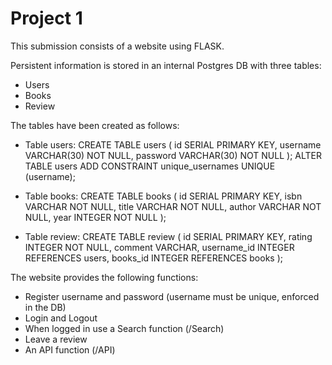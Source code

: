 # Project 1

This submission consists of a website using FLASK.

Persistent information is stored in an internal Postgres DB with three tables:
- Users
- Books
- Review

The tables have been created as follows:
- Table users:
   CREATE TABLE users (
         id SERIAL PRIMARY KEY,
         username VARCHAR(30) NOT NULL,
         password VARCHAR(30) NOT NULL
     );
   ALTER TABLE users ADD CONSTRAINT unique_usernames UNIQUE (username);

- Table books:
   CREATE TABLE books (
      id SERIAL PRIMARY KEY,
      isbn VARCHAR NOT NULL,
      title VARCHAR NOT NULL,
      author VARCHAR NOT NULL,
      year INTEGER NOT NULL
  );

- Table review:
  CREATE TABLE review (
      id SERIAL PRIMARY KEY,
      rating INTEGER NOT NULL,
      comment VARCHAR,
      username_id INTEGER REFERENCES users,
      books_id INTEGER REFERENCES books
  );

The website provides the following functions:
- Register username and password (username must be unique, enforced in the DB)
- Login and Logout
- When logged in use a Search function (/Search)
- Leave a review
- An API function (/API)
